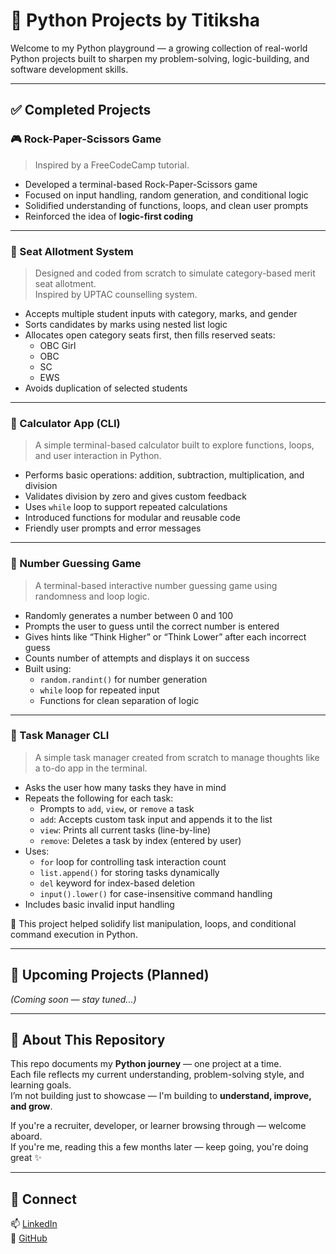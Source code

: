 # 🐍 Python Projects by Titiksha

Welcome to my Python playground — a growing collection of real-world Python projects built to sharpen my problem-solving, logic-building, and software development skills.

---

## ✅ Completed Projects

### 🎮 Rock-Paper-Scissors Game
> Inspired by a FreeCodeCamp tutorial.

- Developed a terminal-based Rock-Paper-Scissors game  
- Focused on input handling, random generation, and conditional logic  
- Solidified understanding of functions, loops, and clean user prompts  
- Reinforced the idea of **logic-first coding**

---

### 🧠 Seat Allotment System
> Designed and coded from scratch to simulate category-based merit seat allotment.  
> Inspired by UPTAC counselling system.

- Accepts multiple student inputs with category, marks, and gender  
- Sorts candidates by marks using nested list logic  
- Allocates open category seats first, then fills reserved seats:
  - OBC Girl
  - OBC
  - SC
  - EWS  
- Avoids duplication of selected students

---

### 🧮 Calculator App (CLI)
> A simple terminal-based calculator built to explore functions, loops, and user interaction in Python.

- Performs basic operations: addition, subtraction, multiplication, and division  
- Validates division by zero and gives custom feedback  
- Uses `while` loop to support repeated calculations  
- Introduced functions for modular and reusable code  
- Friendly user prompts and error messages

---

### 🔢 Number Guessing Game
> A terminal-based interactive number guessing game using randomness and loop logic.

- Randomly generates a number between 0 and 100  
- Prompts the user to guess until the correct number is entered  
- Gives hints like “Think Higher” or “Think Lower” after each incorrect guess  
- Counts number of attempts and displays it on success  
- Built using:
  - `random.randint()` for number generation  
  - `while` loop for repeated input  
  - Functions for clean separation of logic

---

### 📝 Task Manager CLI
> A simple task manager created from scratch to manage thoughts like a to-do app in the terminal.

- Asks the user how many tasks they have in mind
- Repeats the following for each task:
  - Prompts to `add`, `view`, or `remove` a task
  - `add`: Accepts custom task input and appends it to the list  
  - `view`: Prints all current tasks (line-by-line)
  - `remove`: Deletes a task by index (entered by user)
- Uses:
  - `for` loop for controlling task interaction count  
  - `list.append()` for storing tasks dynamically  
  - `del` keyword for index-based deletion  
  - `input().lower()` for case-insensitive command handling
- Includes basic invalid input handling

🧠 This project helped solidify list manipulation, loops, and conditional command execution in Python.

---

## 🚧 Upcoming Projects (Planned)

_(Coming soon — stay tuned...)_

---

## 📌 About This Repository

This repo documents my **Python journey** — one project at a time.  
Each file reflects my current understanding, problem-solving style, and learning goals.  
I’m not building just to showcase — I'm building to **understand, improve, and grow**.

If you're a recruiter, developer, or learner browsing through — welcome aboard.  
If you're me, reading this a few months later — keep going, you're doing great ✨

---

## 🤝 Connect

📫 [LinkedIn](https://www.linkedin.com/in/titiksha-508608311/)  
🧠 [GitHub](https://github.com/cosmicTitiksha)
